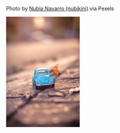 <!--bl
(filemeta
    (title "pexels-nubia-navarro-(nubikini)-1522186"))
/bl-->

Photo by [Nubia Navarro (nubikini)](https://www.pexels.com/photo/blue-volkswagen-beetle-coupe-in-selective-focus-photography-1522186/) via Pexels

<img src="./images/atdd/pexels-nubia-navarro-(nubikini)-1522186.jpg" style="height:300px"></img>